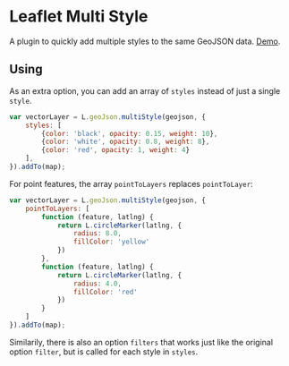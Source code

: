 Leaflet Multi Style
===================

A plugin to quickly add multiple styles to the same GeoJSON data. [Demo](http://www.liedman.net/leaflet-multi-style).

## Using

As an extra option, you can add an array of `styles` instead of just a single `style`.

```js
var vectorLayer = L.geoJson.multiStyle(geojson, {
    styles: [
        {color: 'black', opacity: 0.15, weight: 10},
        {color: 'white', opacity: 0.8, weight: 8},
        {color: 'red', opacity: 1, weight: 4}
    ],
}).addTo(map);
```

For point features, the array `pointToLayers` replaces `pointToLayer`:

```js
var vectorLayer = L.geoJson.multiStyle(geojson, {
    pointToLayers: [
        function (feature, latlng) {
            return L.circleMarker(latlng, {
                radius: 8.0,
                fillColor: 'yellow'
            })
        },
        function (feature, latlng) {
            return L.circleMarker(latlng, {
                radius: 4.0,
                fillColor: 'red'
            })
        }
    ]
}).addTo(map);
```


Similarily, there is also an option `filters` that works just like the original option `filter`, but is called for
each style in `styles`.
